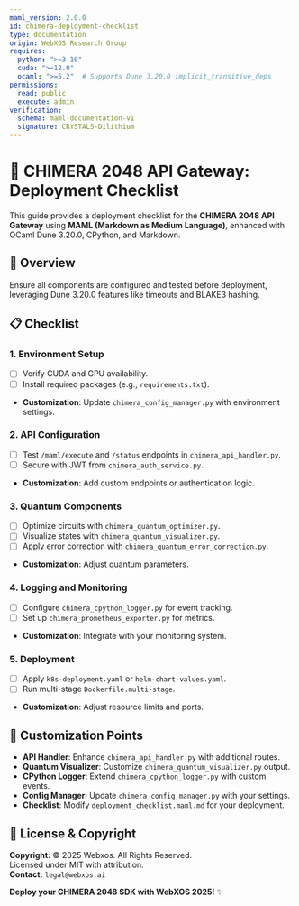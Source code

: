 ```yaml
---
maml_version: 2.0.0
id: chimera-deployment-checklist
type: documentation
origin: WebXOS Research Group
requires:
  python: ">=3.10"
  cuda: ">=12.0"
  ocaml: ">=5.2"  # Supports Dune 3.20.0 implicit_transitive_deps
permissions:
  read: public
  execute: admin
verification:
  schema: maml-documentation-v1
  signature: CRYSTALS-Dilithium
---
```


# 🐪 CHIMERA 2048 API Gateway: Deployment Checklist

This guide provides a deployment checklist for the **CHIMERA 2048 API Gateway** using **MAML (Markdown as Medium Language)**, enhanced with OCaml Dune 3.20.0, CPython, and Markdown.

## 🧠 Overview

Ensure all components are configured and tested before deployment, leveraging Dune 3.20.0 features like timeouts and BLAKE3 hashing.

## 📋 Checklist

### 1. Environment Setup
- [ ] Verify CUDA and GPU availability.
- [ ] Install required packages (e.g., `requirements.txt`).
- **Customization**: Update `chimera_config_manager.py` with environment settings.

### 2. API Configuration
- [ ] Test `/maml/execute` and `/status` endpoints in `chimera_api_handler.py`.
- [ ] Secure with JWT from `chimera_auth_service.py`.
- **Customization**: Add custom endpoints or authentication logic.

### 3. Quantum Components
- [ ] Optimize circuits with `chimera_quantum_optimizer.py`.
- [ ] Visualize states with `chimera_quantum_visualizer.py`.
- [ ] Apply error correction with `chimera_quantum_error_correction.py`.
- **Customization**: Adjust quantum parameters.

### 4. Logging and Monitoring
- [ ] Configure `chimera_cpython_logger.py` for event tracking.
- [ ] Set up `chimera_prometheus_exporter.py` for metrics.
- **Customization**: Integrate with your monitoring system.

### 5. Deployment
- [ ] Apply `k8s-deployment.yaml` or `helm-chart-values.yaml`.
- [ ] Run multi-stage `Dockerfile.multi-stage`.
- **Customization**: Adjust resource limits and ports.

## 🔧 Customization Points
- **API Handler**: Enhance `chimera_api_handler.py` with additional routes.
- **Quantum Visualizer**: Customize `chimera_quantum_visualizer.py` output.
- **CPython Logger**: Extend `chimera_cpython_logger.py` with custom events.
- **Config Manager**: Update `chimera_config_manager.py` with your settings.
- **Checklist**: Modify `deployment_checklist.maml.md` for your deployment.

## 📜 License & Copyright
**Copyright:** © 2025 Webxos. All Rights Reserved.  
Licensed under MIT with attribution.  
**Contact:** `legal@webxos.ai`

**Deploy your CHIMERA 2048 SDK with WebXOS 2025!** ✨